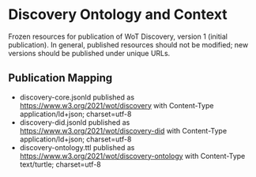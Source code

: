 # Discovery Ontology and Context
Frozen resources for publication of WoT Discovery, version 1 (initial publication).
In general, published resources should not be modified; new versions should be published under unique URLs.

## Publication Mapping
* discovery-core.jsonld published as https://www.w3.org/2021/wot/discovery with Content-Type application/ld+json; charset=utf-8
* discovery-did.jsonld published as https://www.w3.org/2021/wot/discovery-did with Content-Type application/ld+json; charset=utf-8
* discovery-ontology.ttl published as https://www.w3.org/2021/wot/discovery-ontology with Content-Type text/turtle; charset=utf-8
